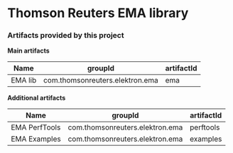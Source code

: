 # Thomson Reuters EMA library





### Artifacts provided by this project

**Main artifacts**

| Name | groupId | artifactId
| -- | -- | --
| EMA lib | com.thomsonreuters.elektron.ema | ema


**Additional artifacts**

| Name | groupId | artifactId
| -- | -- | --
| EMA PerfTools | com.thomsonreuters.elektron.ema | perftools
| EMA Examples | com.thomsonreuters.elektron.ema | examples
